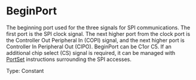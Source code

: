 # BeginPort

The beginning port used for the three signals for SPI communications. The first port is the SPI clock signal. The next higher port from the clock port is the Controller Out Peripheral In (COPI) signal, and the next higher port is Controller In Peripheral Out (CIPO). BeginPort can be C1or C5. If an additional chip select (CS) signal is required, it can be managed with [PortSet](../Instructions/portset.md) instructions surrounding the SPI accesses.

Type: Constant
